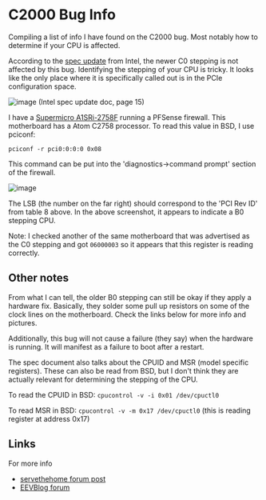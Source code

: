 # C2000 Bug Info
Compiling a list of info I have found on the C2000 bug. Most notably how to determine if your CPU is affected.

According to the [spec update](atom-c2000-family-spec-update.pdf) from Intel, the newer C0 stepping is not affected by this bug. Identifying the stepping of your CPU is tricky. It looks like the only place where it is specifically called out is in the PCIe configuration space.

![image](https://github.com/user-attachments/assets/d5b49796-61d6-4277-b296-bba1aea7d0d6)
(Intel spec update doc, page 15)

I have a [Supermicro A1SRi-2758F](https://www.supermicro.com/products/motherboard/ATOM/X10/A1SRi-2758F.cfm) running a PFSense firewall. This motherboard has a Atom C2758 processor. To read this value in BSD, I use pciconf:

`pciconf -r pci0:0:0:0 0x08`

This command can be put into the 'diagnostics->command prompt' section of the firewall.

![image](https://github.com/user-attachments/assets/43194218-d3aa-4e1b-a1a9-097e76377936)

The LSB (the number on the far right) should correspond to the 'PCI Rev ID' from table 8 above. In the above screenshot, it appears to indicate a B0 stepping CPU. 

Note: I checked another of the same motherboard that was advertised as the C0 stepping and got `06000003` so it appears that this register is reading correctly.

## Other notes
From what I can tell, the older B0 stepping can still be okay if they apply a hardware fix. Basically, they solder some pull up resistors on some of the clock lines on the motherboard. Check the links below for more info and pictures.

Additionally, this bug will not cause a failure (they say) when the hardware is running. It will manifest as a failure to boot after a restart.

The spec document also talks about the CPUID and MSR (model specific registers). These can also be read from BSD, but I don't think they are actually relevant for determining the stepping of the CPU.

To read the CPUID in BSD:
`cpucontrol -v -i 0x01 /dev/cpuctl0`

To read MSR in BSD:
`cpucontrol -v -m 0x17 /dev/cpuctl0` (this is reading register at address 0x17)

## Links
For more info
* [servethehome forum post](https://forums.servethehome.com/index.php?threads/bug-in-intel-atom-c2000-series-processors.13173/)
* [EEVBlog forum](https://www.eevblog.com/forum/microcontrollers/intel-atom-c2000-failures/)
